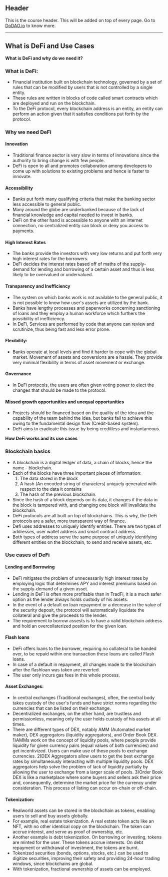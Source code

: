 ## Header
This is the course header. This will be added on top of every page. Go to [DoDAO.io](https://www.dodao.io) to know more.

 ---
 
 ## What is DeFi and Use Cases
 
 **What is DeFi and why do we need it?**        
### What is DeFi:
 * Financial institution built on blockchain technology, governed by a set of rules that can be modified by users that is not controlled by a single entity. 
 * These rules are written in blocks of code called smart contracts which are deployed and run on the blockchain.  
 * To the DeFi protocol, every blockchain address is an entity, an entity can perform an action given that it satisfies conditions put forth by the protocol.

### Why we need DeFi

#### Innovation
  * Traditional finance sector is very slow in terms of innovations since the authority to bring change is with few people.
  * DeFi is open to all and promotes collaboration among developers to come up with solutions to existing problems and hence is faster to innovate.
 
#### Accessibility
  * Banks put forth many qualifying criteria that make the banking sector less accessible to general public.
  * Many around the globe are underbanked because of the lack of financial knowledge and capital needed to invest in banks.
  * DeFi on the other hand is accessible to anyone with an internet connection, no centralized entity can block or deny you access to payments.

#### High Interest Rates
  * The banks provide the investors with very low returns and put forth very high interest rates for the borrowers. 
  * DeFi decides the interest rates based off of maths of the supply-demand for lending and borrowing of a certain asset and thus is less likely to be overvalued or undervalued.

#### Transparency and Inefficiency
  * The system on which banks work is not available to the general public, it is not possible to know how user's assets are utilized by the bank.
  * Banks have lengthy processes and paperworks concerning sanctioning of loans and they employ a human workforce which furthers the possibility of inefficiency.
  * In DeFi, Services are performed by code that anyone can review and scrutinize, thus being fast and less error prone.

#### Flexibility:
  * Banks operate at local levels and find it harder to cope with the global market.
    Movement of assets and conversions are a hassle. They provide very minimal flexibility in terms
    of asset movement or exchange.

#### Governance
  * In DeFi protocols, the users are often given voting power to elect the changes that should be made to the protocol. 

#### Missed growth opportunities and unequal opportunities
  * Projects should be financed based on the quality of the idea and the capability of the team behind the idea, but banks fail to achieve this owing to the fundamental design flaw (Credit-based system).
  * DeFi aims to eradicate this issue by being creditless and instantaneous. 
 
 **How DeFi works and its use cases**        
### Blockchain basics
 * A blockchain is a digital ledger of data, a chain of blocks, hence the name - blockchain.
 * Each of the blocks have three important pieces of information: 
   1) The data stored in the block
   2) A hash (An encoded string of characters) uniquely generated with respect to the data it contains  
   3) The hash of the previous blockchain.  
 * Since the hash of a block depends on its data, it changes if the data in the block is tampered with, and changing one block will invalidate the blockchain. 
 * DeFi protocols are all built on top of blockchains. This is why, the DeFi protocols are a safer, more transparent way of finance.
 * Defi uses addresses to uniquely identify entities. There are two types of addresses, user wallet address and smart contract address.
 * Both types of address serve the same purpose of uniquely identifying different entities on the blockchain, to send and receive assets, etc.

### Use cases of DeFi
#### Lending and Borrowing
 * DeFi mitigates the problem of unnecessarily high interest rates by employing logic that determines APY and interest premiums based on the supply-demand of a given asset.
 * Lending in DeFi is often more profitable than in TradFi, it is a much safer option as the lender always holds custody of his assets.
 * In the event of a default on loan repayment or a decrease in the value of the security deposit, the protocol will automatically liquidate the collateral and give the proceeds to the lender.
 * The requirement to borrow assests is to have a valid blockchain address and hold an overcollaterized position for the given loan.


#### Flash loans
* DeFi offers loans to the borrower, requiring no collateral to be handed over, to be repaid within one transaction these loans are called Flash loans.
* In case of a default in repayment, all changes made to the blockchain after the flashloan was taken are reverted.
* The user only incurs gas fees in this whole process.

#### Asset Exchanges:
 * In central exchanges (Traditional exchanges), often, the central body takes custody of the user's funds and have strict norms regarding the currencies that can be listed on their exchange. 
 * Decentralized exchanges, on the other hand, are trustless and permissionless, meaning only the user holds custody of his assets at all times.
 * There are different types of DEX, notably AMM (Automated market maker), DEX aggregators (liquidity aggregators), and Order Book DEX.
   1)AMMs work on the concept of liquidity pools, where people provide liquidity for given currency pairs (equal values of both currencies) and get incentivized. Users can make use of these pools to exchange currencies. 
   2)DEX Aggregators allow users to get the best exchange rates by simultaneously interacting with multiple liquidity pools. DEX aggregators help solve the problem of lack of liquidity partially by allowing the user to exchange from a larger scale of pools.
   3)Order Book DEX is like a marketplace where some buyers and sellers ask their price and, consequently, determine the market price for the currency under consideration. This process of listing can occur on-chain or off-chain. 

#### Tokenization:
 * Realworld assets can be stored in the blockchain as tokens, enabling users to sell and buy assets globally.
 * For example, real estate tokenization. A real estate token acts like an NFT, with no other identical copy on the blockchain. The token can accrue interest, and serve as proof of ownership, etc.
 * Another example is debt tokenization. On borrowing or investing, tokens are minted for the user. These tokens accrue interests. On debt repayment or withdrawal of investment, the tokens are burnt. 
 * Tokenized securities (bonds, options, stocks, etc.) can be used to digitize securities, improving their safety and providing 24-hour trading windows, since blockchains are global.
 * With tokenization, fractional ownership of assets can be employed.
 
 
